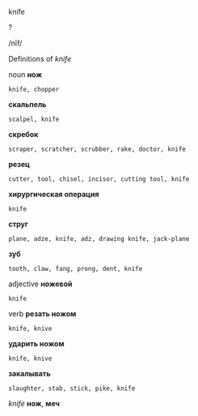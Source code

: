 knife

?

/nīf/

Definitions of _knife_

noun
**нож**

    knife, chopper
**скальпель**

    scalpel, knife
**скребок**

    scraper, scratcher, scrubber, rake, doctor, knife
**резец**

    cutter, tool, chisel, incisor, cutting tool, knife
**хирургическая операция**

    knife
**струг**

    plane, adze, knife, adz, drawing knife, jack-plane
**зуб**

    tooth, claw, fang, prong, dent, knife

adjective
**ножевой**

    knife

verb
**резать ножом**

    knife, knive
**ударить ножом**

    knife, knive
**закалывать**

    slaughter, stab, stick, pike, knife

_knife_
**нож**, **меч**
